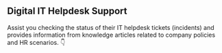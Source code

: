 ## Digital IT Helpdesk Support
Assist you checking the status of their IT helpdesk tickets (incidents) and provides information from knowledge articles related to company policies and HR scenarios. 👇	
